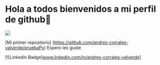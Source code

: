 # Hola a todos bienvenidos a mi perfil de github👋

![](https://wallpaperaccess.com/full/2493466.jpg)

[Mi primer repositorio] (https://github.com/andres-corrales-valverde/pruebaPy) Espero les guste

[![Linkedin Badge]www.linkedin.com/in/andres-corrales-valverde]
<!--
**andres-corrales-valverde/andres-corrales-valverde** is a ✨ _special_ ✨ repository because its `README.md` (this file) appears on your GitHub profile.

Here are some ideas to get you started:

- 🔭 I’m currently working on ...
- 🌱 I’m currently learning ...
- 👯 I’m looking to collaborate on ...
- 🤔 I’m looking for help with ...
- 💬 Ask me about ...
- 📫 How to reach me: ...
- 😄 Pronouns: ...
- ⚡ Fun fact: ...
-->
